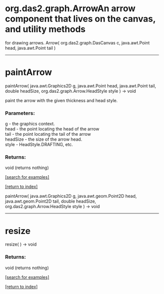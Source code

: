 # org.das2.graph.ArrowAn arrow component that lives on the canvas, and utility methods
 for drawing arrows.
Arrow( org.das2.graph.DasCanvas c, java.awt.Point head, java.awt.Point tail )


***
<a name="paintArrow"></a>
# paintArrow
paintArrow( java.awt.Graphics2D g, java.awt.Point head, java.awt.Point tail, double headSize, org.das2.graph.Arrow.HeadStyle style ) &rarr; void

paint the arrow with the given thickness and head style.

### Parameters:
g - the graphics context.
<br>head - the point locating the head of the arrow
<br>tail - the point locating the tail of the arrow
<br>headSize - the size of the arrow head.
<br>style - HeadStyle.DRAFTING, etc.

### Returns:
void (returns nothing)


<a href="https://github.com/autoplot/dev/search?q=paintArrow&unscoped_q=paintArrow">[search for examples]</a>

<a href="https://github.com/autoplot/documentation/blob/master/javadoc/index-all.md">[return to index]</a>

paintArrow( java.awt.Graphics2D g, java.awt.geom.Point2D head, java.awt.geom.Point2D tail, double headSize, org.das2.graph.Arrow.HeadStyle style ) &rarr; void<br>
***
<a name="resize"></a>
# resize
resize(  ) &rarr; void



### Returns:
void (returns nothing)


<a href="https://github.com/autoplot/dev/search?q=resize&unscoped_q=resize">[search for examples]</a>

<a href="https://github.com/autoplot/documentation/blob/master/javadoc/index-all.md">[return to index]</a>

